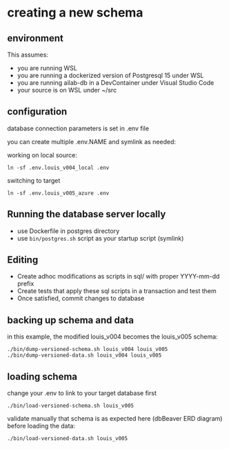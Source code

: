 # creating a new schema

## environment

This assumes:

* you are running WSL
* you are running a dockerized version of Postgresql 15 under WSL
* you are running ailab-db in a DevContainer under Visual Studio Code
* your source is on WSL under ~/src

## configuration

database connection parameters is set in .env file

you can create multiple .env.NAME and symlink as needed:

working on local source:

```
ln -sf .env.louis_v004_local .env
```

switching to target

```
ln -sf .env.louis_v005_azure .env
```

## Running the database server locally

* use Dockerfile in postgres directory
* use ```bin/postgres.sh``` script as your startup script (symlink)

## Editing

* Create adhoc modifications as scripts in sql/ with proper YYYY-mm-dd prefix
* Create tests that apply these sql scripts in a transaction and test them
* Once satisfied, commit changes to database



## backing up schema and data

in this example, the modified louis_v004 becomes the louis_v005 schema:

```
./bin/dump-versioned-schema.sh louis_v004 louis_v005
./bin/dump-versioned-data.sh louis_v004 louis_v005
```

## loading schema

change your .env to link to your target database first

```
./bin/load-versioned-schema.sh louis_v005
```

validate manually that schema is as expected here (dbBeaver ERD diagram) before loading the data:

```
./bin/load-versioned-data.sh louis_v005
```
